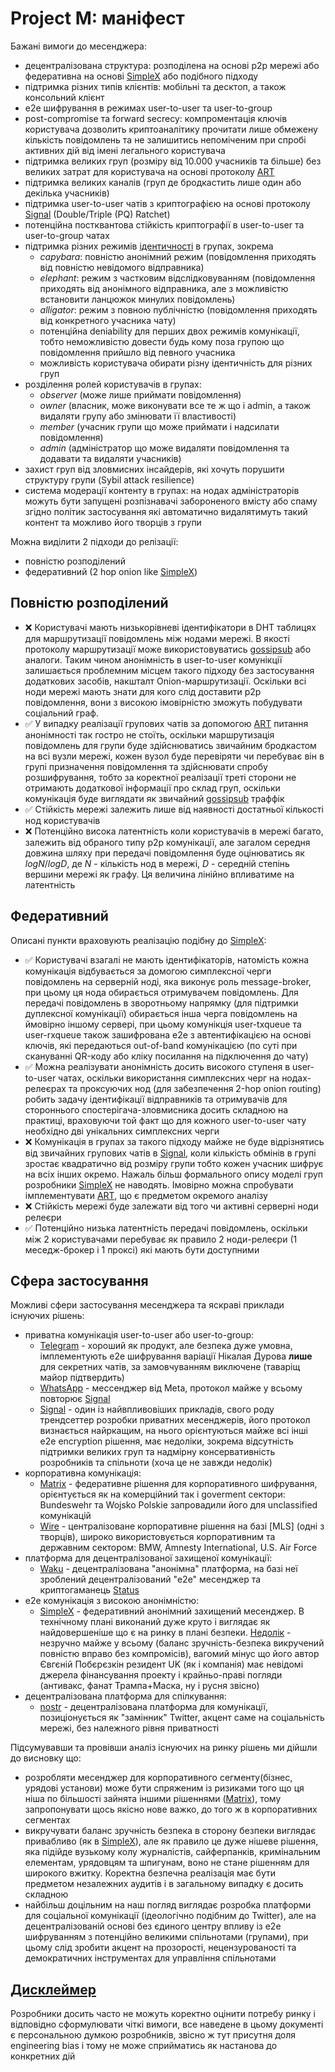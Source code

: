 # Project M: маніфест

Бажані вимоги до месенджера:

- децентралізована структура: розподілена на основі p2p мережі або федеративна на основі [SimpleX] або подібного підходу
- підтримка різних типів клієнтів: мобільні та десктоп, а також консольний клієнт
- e2e шифрування в режимах user-to-user та user-to-group
- post-compromise та forward secrecy: компроментація ключів користувача дозволить криптоаналітику прочитати лише обмежену кількість повідомлень
  та не залишитись непоміченим при спробі активних дій від імені легального користувача
- підтримка великих груп (розміру від 10.000 учасників та більше) без великих затрат для користувача на основі протоколу [ART]
- підтримка великих каналів (груп де бродкастить лише один або декілька учасників)
- підтримка user-to-user чатів з криптографією на основі протоколу [Signal] (Double/Triple (PQ) Ratchet)
- потенційна постквантова стійкість криптографії в user-to-user та user-to-group чатах
- підтримка різних режимів [ідентичності] в групах, зокрема 
  - *capybara*: повністю анонімний режим (повідомлення приходять від повністю невідомого відправника)
  - *elephant*: режим з частковим відслідковуванням (повідомлення приходять від анонімного відправника, але з можливістю встановити ланцюжок минулих повідомлень)
  - *alligator*: режим з повною публічністю (повідомлення приходять від конкретного учасника чату)
  - потенційна deniability для перших двох режимів комунікації, тобто неможливістю довести будь кому поза групою що повідомлення прийшло від певного учасника
  - можливість користувача обирати різну ідентичність для різних груп
- розділення ролей користувачів в групах:
  - *observer* (може лише приймати повідомлення)
  - *owner* (власник, може виконувати все те ж що і admin, а також видаляти групу або змінювати її властивості)
  - *member* (учасник групи що може приймати і надсилати повідомлення)
  - *admin* (адміністратор що може видаляти повідомлення та додавати та видаляти учасників)
- захист груп від зловмисних інсайдерів, які хочуть порушити структуру групи (Sybil attack resilience)
- система модерації контенту в групах: на нодах адміністраторів можуть бути запущені розпізнавачі забороненого вмісту або спаму згідно політик застосування
  які автоматично видалятимуть такий контент та можливо його творців з групи

Можна виділити 2 підходи до релізації:

- повністю розподілений
- федеративний (2 hop onion like [SimpleX])

## Повністю розподілений

- ❌ Користувачі мають низькорівневі ідентифікатори в DHT таблицях для маршрутизації повідомлень між нодами мережі. В якості протоколу маршрутизації може використовуватись [gossipsub] 
  або аналоги. Таким чином анонімність в user-to-user комунікції залишається проблемним місцем такого підходу без застосування додаткових засобів, накшталт Onion-маршрутизації. Оскільки всі ноди
  мережі мають знати для кого слід доставити p2p повідомлення, вони з високою імовірністю зможуть побудувати соціальний граф.
- ✅ У випадку реалізації групових чатів за допомогою [ART] питання анонімності так гостро не стоїть, оскільки маршрутизація повідомлень для групи буде здійснюватись 
  звичайним бродкастом на всі вузли мережі, кожен вузол буде перевіряти чи перебуває він в групі призначення повідомлення та здійснювати спробу розшифрування, тобто
  за коректної реалізації треті сторони не отримають додаткової інформації про склад груп, оскільки комунікація буде виглядати як звичайний [gossipsub] траффік
- ✅ Стійкість мережі залежить лише від наявності достатньої кількості нод користувачів
- ❌ Потенційно висока латентність коли користувачів в мережі багато, залежить від обраного типу p2p комунікації, але загалом середня довжина шляху при передачі повідомлення 
  буде оцінюватись як $log N/log D$, де $N$ - кількість нод в мережі, $D$ - середній степінь вершини мережі як графу. Ця величина лінійно впливатиме на латентність

## Федеративний

Описані пункти враховують реалізацію подібну до [SimpleX]:

- ✅ Користувачі взагалі не мають ідентифікаторів, натомість кожна комунікація відбувається за домогою симплексної черги повідомлень на серверній ноді,
  яка виконує роль message-broker, при цьому ця нода обирається отримувачем повідомлень. Для передачі повідомлень в зворотньому напрямку 
  (для підтримки дуплексної комунікації) обирається інша черга повідомлень на ймовірно іншому сервері, при цьому комунікція user-txqueue та user-rxqueue 
  також зашифрована e2e з автентифікацією на основі ключів, які передаються out-of-band комунікацією (по суті при скануванні QR-коду або кліку посилання на підключення до чату)
- ✅ Можна реалізувати анонімність досить високого ступеня в user-to-user чатах, оскільки використання симплексних черг на нодах-релеєрах та проксуючих нод (для забезпечення 2-hop onion routing)
  робить задачу ідентифікації відправників та отримувачів для стороннього спостерігача-зловмисника досить складною на практиці, враховуючи той факт що для кожного
  user-to-user чату необхідно дві унікальних симплексних черги
- ❌ Комунікація в групах за такого підходу майже не буде відрізнятись від звичайних групових чатів в [Signal], коли кількість обмінів в групі зростає квадратично від розміру групи
  тобто кожен учасник шифрує на всіх інших окремо. Нажаль більш формального опису моделі груп розробники [SimpleX] не наводять. Імовірно можна спробувати імплементувати [ART], що є
  предметом окремого аналізу
- ❌ Стійкість мережі буде залежати від того чи активні серверні ноди релеєри
- ✅ Потенційно низька латентність передачі повідомлень, оскільки між 2 користувачами перебуває як правило 2 ноди-релеєри (1 меседж-брокер і 1 проксі) які мають бути доступними

## Сфера застосування

Можливі сфери застосування месенджера та яскраві приклади існуючих рішень:
- приватна комунікація user-to-user або user-to-group:
  - [Telegram] - хороший як продукт, але безпека дуже умовна, імплементують e2e шифрування варіації Нікалая Дурова **лише** для секретних чатів, за замовчуванням виключене (таваріщ майор підтвердить)
  - [WhatsApp] - мессенджер від Meta, протокол майже у всьому повторює [Signal]
  - [Signal] - один із найвпливовіших прикладів, свого роду трендсеттер розробки приватних месенджерів, його протокол визнається найркащим, на нього орієнтуються майже всі інші e2e encryption рішення,
    має недоліки, зокрема відсутність підтримки великих груп та надмірну консервативність розробників та спільноти (хоча це не завжди недолік)
- корпоративна комунікація:
  - [Matrix] - федеративне рішення для корпоративного шифрування, орієнтується як на комерційний так і goverment сектори: Bundeswehr та Wojsko Polskie запровадили його для unclassified комунікацій
  - [Wire] - централізоване корпоративне рішення на базі [MLS] (одні з творців), широко використовується корпоративним та державним сектором: BMW, Amnesty International, U.S. Air Force
- платформа для децентралізованої захищеної комунікації:
  - [Waku] - децентралізована "анонімна" платформа, на базі неї зроблений децентралізований "e2e" месенджер та криптогаманець [Status]
- e2e комунікація з високою анонімністю:
  - [SimpleX] - федеративний анонімний захищений месенджер. В технічному плані виконаний дуже круто і виглядає як найдовершеніше що є на ринку в плані безпеки. [Недолік] - незручно майже у всьому
    (баланс зручність-безпека викручений повністю вправо без компромісів), вагомий мінус що його автор Євгєній Побєрєзкін резидент UK (як і компанія) має невідомі джерела фінансування проекту
    і крайньо-праві погляди (антивакс, фанат Трампа+Маска, ну і русня звісно)
- децентралізована платформа для спілкування:
  - [nostr] - децентралізована платформа для комунікації, позиціонується як "замінник" Twitter, акцент саме на соціальність мережі, без належного рівня приватності

Підсумувавши та провівши аналіз існуючих на ринку рішень ми дійшли до висновку що:

- розробляти месенджер для корпоративного сегменту(бізнес, урядові установи) може бути спряженим із ризиками того що ця ніша по більшості зайнята іншими рішеннями ([Matrix]),
  тому запропонувати щось якісно нове важко, до того ж в корпоративних сегментах 
- викручувати баланс зручність безпека в сторону безпеки виглядає привабливо (як в [SimpleX]), але як правило це дуже нішеве рішення, яка підійде вузькому колу журналістів, сайферпанків, кримінальним елементам,
  урядовцям та шпигунам, воно не стане рішенням для широкого вжитку. Коректна безпечна реалізація має бути предметом незалежних аудитів і в загальному випадку є досить складною
- найбільш доцільним на наш погляд виглядає розробка платформи для соціальної комунікації (ідеологічно подібним до Twitter), але на децентралізованій основі без єдиного центру впливу із e2e шифруванням з потенційно
  великими спільнотами (групами), при цьому слід зробити акцент на прозорості, нецензурованості та демократичних інструментах для управління спільнотами

## [Дисклеймер]

Розробники досить часто не можуть коректно оцінити потребу ринку і відповідно сформулювати чіткі вимоги, все наведене в цьому документі є персональною думкою розробників,
звісно ж тут присутня доля engineering bias і тому не може сприйматись як настанова до конкретних дій

[Conditional encryption]: https://dl.acm.org/doi/pdf/10.1145/3658644.3690374
[SimpleX]: https://simplex.chat/docs/guide/readme.html
[Signal]: https://signal.org/docs/specifications/doubleratchet/
[Дисклеймер]: http://hintjens.com/blog:19/noredirect/true
[ART]: https://eprint.iacr.org/2017/666.pdf
[ідентичності]: https://github.com/distributed-lab/papers/blob/main/in-da-club/In_Da_Club.pdf
[gossipsub]: https://github.com/libp2p/specs/tree/master/pubsub/gossipsub
[Matrix]: https://spec.matrix.org/latest/
[Wire]: https://wire.com/en/
[Telegram]: https://core.telegram.org/mtproto
[WhatsApp]: https://www.whatsapp.com/security/WhatsApp-Security-Whitepaper.pdf
[Waku]: https://waku.org/about
[Session]: https://getsession.org/litepaper/pdf
[Недолік]: https://censor.net/ua/blogs/3525466/novyyi-super-zahyschenyyi-mesendjer-simplex-chat-perevagy-yi-nedoliky
[Побєрєзкін]: https://x.com/epoberezkin
[Status]: https://status.app/
[nostr]: https://github.com/nostr-protocol/nostr